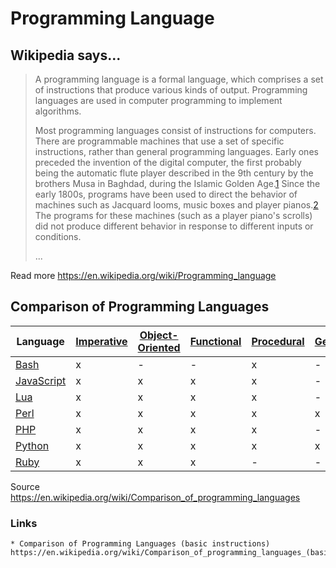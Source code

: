 # Programming Language

## Wikipedia says...

> A programming language is a formal language, which comprises a set of instructions that produce various kinds of output. Programming languages are used in computer programming to implement algorithms.
>
> Most programming languages consist of instructions for computers. There are programmable machines that use a set of specific instructions, rather than general programming languages. Early ones preceded the invention of the digital computer, the first probably being the automatic flute player described in the 9th century by the brothers Musa in Baghdad, during the Islamic Golden Age.[1] Since the early 1800s, programs have been used to direct the behavior of machines such as Jacquard looms, music boxes and player pianos.[2] The programs for these machines (such as a player piano's scrolls) did not produce different behavior in response to different inputs or conditions.
>
> ...

Read more https://en.wikipedia.org/wiki/Programming_language

## Comparison of Programming Languages

| Language | [Imperative][10] | [Object-Oriented][11] | [Functional][12] | [Procedural][13] | [Generic][14] | [Reflective][15] | [Event-driven][16] |
| --- | --- | --- | --- | --- | --- | --- | --- |
| [Bash][1]       | x | - | - | x | - | - | - |
| [JavaScript][2] | x | x | x | x | - | x | x |
| [Lua][7]        | x | x | x | x | - | x | - |
| [Perl][3]       | x | x | x | x | x | x | - |
| [PHP][4]        | x | x | x | x | - | x | - |
| [Python][5]     | x | x | x | x | x | x | x |
| [Ruby][6]       | x | x | x | - | - | x | - |

Source https://en.wikipedia.org/wiki/Comparison_of_programming_languages

[1]: https://en.wikipedia.org/wiki/Bash_(Unix_shell)
[2]: https://en.wikipedia.org/wiki/JavaScript
[3]: https://en.wikipedia.org/wiki/Perl
[4]: https://en.wikipedia.org/wiki/PHP
[5]: https://en.wikipedia.org/wiki/Python_(programming_language)
[6]: https://en.wikipedia.org/wiki/Ruby_(programming_language)
[7]: https://en.wikipedia.org/wiki/Lua_(programming_language)

[10]: https://en.wikipedia.org/wiki/Imperative_programming
[11]: https://en.wikipedia.org/wiki/Object-oriented_programming
[12]: https://en.wikipedia.org/wiki/Functional_programming
[13]: https://en.wikipedia.org/wiki/Procedural_programming
[14]: https://en.wikipedia.org/wiki/Generic_programming
[15]: https://en.wikipedia.org/wiki/Reflective_programming
[16]: https://en.wikipedia.org/wiki/Event-driven_programming

### Links

    * Comparison of Programming Languages (basic instructions) https://en.wikipedia.org/wiki/Comparison_of_programming_languages_(basic_instructions)
